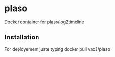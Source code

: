 # plaso
Docker container for plaso/log2timeline
## Installation
For deployement juste typing 
docker pull vax3/plaso
